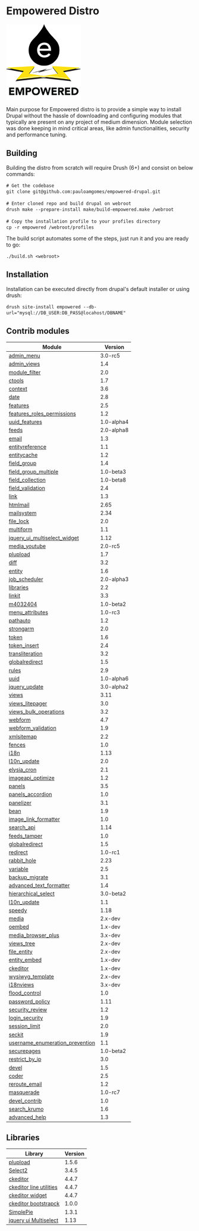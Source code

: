 # Empowered Distro

![empowered logo](https://raw.githubusercontent.com/pauloamgomes/empowered-drupal/master/profile/empowered.png)

Main purpose for Empowered distro is to provide a simple way to install Drupal without the hassle of downloading and configuring modules that typically are present on any project of medium dimension. Module selection was done keeping in mind critical areas, like admin functionalities, security and performance tuning.

## Building

Building the distro from scratch will require Drush (6+) and consist on below commands:

```shell
# Get the codebase
git clone git@github.com:pauloamgomes/empowered-drupal.git

# Enter cloned repo and build drupal on webroot
drush make --prepare-install make/build-empowered.make /webroot

# Copy the installation profile to your profiles directory
cp -r empowered /webroot/profiles
```

The build script automates some of the steps, just run it and you are ready to go:

```shell
./build.sh <webroot>
```

## Installation

Installation can be executed directly from drupal's default installer or using drush:

```shell
drush site-install empowered --db-url="mysql://DB_USER:DB_PASS@locahost/DBNAME"
```

## Contrib modules

Module | Version
--- | ---
[admin_menu](http://drupal.org/project/admin_menu )  |  3.0-rc5
[admin_views](http://drupal.org/project/admin_views )  |  1.4
[module_filter](http://drupal.org/project/module_filter )  |  2.0
[ctools](http://drupal.org/project/ctools )  |  1.7
[context](http://drupal.org/project/context )  |  3.6
[date](http://drupal.org/project/date )  |  2.8
[features](http://drupal.org/project/features )  |  2.5
[features_roles_permissions](http://drupal.org/project/features_roles_permissions )  |  1.2
[uuid_features](http://drupal.org/project/uuid_features )  |  1.0-alpha4
[feeds](http://drupal.org/project/feeds )  |  2.0-alpha8
[email](http://drupal.org/project/email )  |  1.3
[entityreference](http://drupal.org/project/entityreference )  |  1.1
[entitycache](http://drupal.org/project/entitycache )  |  1.2
[field_group](http://drupal.org/project/field_group )  |  1.4
[field_group_multiple](http://drupal.org/project/field_group_multiple )  |  1.0-beta3
[field_collection](http://drupal.org/project/field_collection )  |  1.0-beta8
[field_validation](http://drupal.org/project/field_validation )  |  2.4
[link](http://drupal.org/project/link )  |  1.3
[htmlmail](http://drupal.org/project/htmlmail )  |  2.65
[mailsystem](http://drupal.org/project/mailsystem )  |  2.34
[file_lock](http://drupal.org/project/file_lock )  |  2.0
[multiform](http://drupal.org/project/multiform )  |  1.1
[jquery_ui_multiselect_widget](http://drupal.org/project/jquery_ui_multiselect_widget )  |  1.12
[media_youtube](http://drupal.org/project/media_youtube )  |  2.0-rc5
[plupload](http://drupal.org/project/plupload )  |  1.7
[diff](http://drupal.org/project/diff )  |  3.2
[entity](http://drupal.org/project/entity )  |  1.6
[job_scheduler](http://drupal.org/project/job_scheduler )  |  2.0-alpha3
[libraries](http://drupal.org/project/libraries )  |  2.2
[linkit](http://drupal.org/project/linkit )  |  3.3
[m4032404](http://drupal.org/project/m4032404 )  |  1.0-beta2
[menu_attributes](http://drupal.org/project/menu_attributes )  |  1.0-rc3
[pathauto](http://drupal.org/project/pathauto )  |  1.2
[strongarm](http://drupal.org/project/strongarm )  |  2.0
[token](http://drupal.org/project/token )  |  1.6
[token_insert](http://drupal.org/project/token_insert )  |  2.4
[transliteration](http://drupal.org/project/transliteration )  |  3.2
[globalredirect](http://drupal.org/project/globalredirect )  |  1.5
[rules](http://drupal.org/project/rules )  |  2.9
[uuid](http://drupal.org/project/uuid )  |  1.0-alpha6
[jquery_update](http://drupal.org/project/jquery_update )  |  3.0-alpha2
[views](http://drupal.org/project/views )  |  3.11
[views_litepager](http://drupal.org/project/views_litepager )  |  3.0
[views_bulk_operations](http://drupal.org/project/views_bulk_operations )  |  3.2
[webform](http://drupal.org/project/webform )  |  4.7
[webform_validation](http://drupal.org/project/webform_validation )  |  1.9
[xmlsitemap](http://drupal.org/project/xmlsitemap )  |  2.2
[fences](http://drupal.org/project/fences )  |  1.0
[i18n](http://drupal.org/project/i18n )  |  1.13
[l10n_update](http://drupal.org/project/l10n_update )  |  2.0
[elysia_cron](http://drupal.org/project/elysia_cron )  |  2.1
[imageapi_optimize](http://drupal.org/project/imageapi_optimize )  |  1.2
[panels](http://drupal.org/project/panels )  |  3.5
[panels_accordion](http://drupal.org/project/panels_accordion )  |  1.0
[panelizer](http://drupal.org/project/panelizer )  |  3.1
[bean](http://drupal.org/project/bean )  |  1.9
[image_link_formatter](http://drupal.org/project/image_link_formatter )  |  1.0
[search_api](http://drupal.org/project/search_api )  |  1.14
[feeds_tamper](http://drupal.org/project/feeds_tamper )  |  1.0
[globalredirect](http://drupal.org/project/globalredirect )  |  1.5
[redirect](http://drupal.org/project/redirect )  |  1.0-rc1
[rabbit_hole](http://drupal.org/project/rabbit_hole )  |  2.23
[variable](http://drupal.org/project/variable )  |  2.5
[backup_migrate](http://drupal.org/project/backup_migrate )  |  3.1
[advanced_text_formatter](http://drupal.org/project/advanced_text_formatter )  |  1.4
[hierarchical_select](http://drupal.org/project/hierarchical_select )  |  3.0-beta2
[l10n_update](http://drupal.org/project/l10n_update )  |  1.1
[speedy](http://drupal.org/project/speedy )  |  1.18
[media](http://drupal.org/project/media )  |  2.x-dev
[oembed](http://drupal.org/project/oembed )  |  1.x-dev
[media_browser_plus](http://drupal.org/project/media_browser_plus )  |  3.x-dev
[views_tree](http://drupal.org/project/views_tree )  |  2.x-dev
[file_entity](http://drupal.org/project/file_entity )  |  2.x-dev
[entity_embed](http://drupal.org/project/entity_embed )  |  1.x-dev
[ckeditor](http://drupal.org/project/ckeditor )  |  1.x-dev
[wysiwyg_template](http://drupal.org/project/wysiwyg_template )  |  2.x-dev
[i18nviews](http://drupal.org/project/i18nviews )  |  3.x-dev
[flood_control](http://drupal.org/project/flood_control )  |  1.0
[password_policy](http://drupal.org/project/password_policy )  |  1.11
[security_review](http://drupal.org/project/security_review )  |  1.2
[login_security](http://drupal.org/project/login_security )  |  1.9
[session_limit](http://drupal.org/project/session_limit )  |  2.0
[seckit](http://drupal.org/project/seckit )  |  1.9
[username_enumeration_prevention](http://drupal.org/project/username_enumeration_prevention )  |  1.1
[securepages](http://drupal.org/project/securepages )  |  1.0-beta2
[restrict_by_ip](http://drupal.org/project/restrict_by_ip )  |  3.0
[devel](http://drupal.org/project/devel )  |  1.5
[coder](http://drupal.org/project/coder )  |  2.5
[reroute_email](http://drupal.org/project/reroute_email )  |  1.2
[masquerade](http://drupal.org/project/masquerade )  |  1.0-rc7
[devel_contrib](http://drupal.org/project/devel_contrib )  |  1.0
[search_krumo](http://drupal.org/project/search_krumo )  |  1.6
[advanced_help](http://drupal.org/project/advanced_help )  |  1.3

## Libraries
Library | Version
--- | ---
[plupload](https://github.com/moxiecode/plupload) | 1.5.6
[Select2](https://github.com/ivaynberg/select2) | 3.4.5
[ckeditor](http://ckeditor.com) | 4.4.7
[ckeditor line utilities](http://ckeditor.com/addon/lineutils) | 4.4.7
[ckeditor widget](http://ckeditor.com/addon/widget) | 4.4.7
[ckeditor bootstrapck](http://kunstmaan.github.io/BootstrapCK-Skin/) | 1.0.0
[SimplePie](http://simplepie.org) | 1.3.1
[jquery ui Multiselect](https://github.com/ehynds/jquery-ui-multiselect-widget) | 1.13




